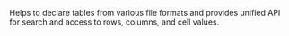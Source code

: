 Helps to declare tables from various file formats and provides unified API for search and access to rows, columns, and cell values.
